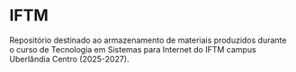 # IFTM
Repositório destinado ao armazenamento de materiais produzidos durante o curso de Tecnologia em Sistemas para Internet do IFTM campus Uberlândia Centro (2025-2027).
